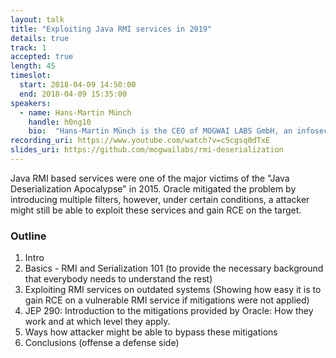 ```yaml
---
layout: talk
title: "Exploiting Java RMI services in 2019"
details: true
track: 1
accepted: true
length: 45
timeslot:
  start: 2018-04-09 14:50:00
  end: 2018-04-09 15:35:00
speakers:
  - name: Hans-Martin Münch
    handle: h0ng10
    bio:  "Hans-Martin Münch is the CEO of MOGWAI LABS GmbH, an infosec boutique with a strong emphasis on offensive security, based in Neu-Ulm. He also teaches the elective course “penetration testing” at the university of applied sciences Ulm."
recording_uri: https://www.youtube.com/watch?v=c5cgsq0dTxE
slides_uri: https://github.com/mogwailabs/rmi-deserialization
---
```


Java RMI based services were one of the major victims of the "Java Deserialization Apocalypse" in 2015.
Oracle mitigated the problem by introducing multiple filters, however, under certain conditions, a attacker might still be able to exploit these services and gain RCE on the target.

### Outline
1. Intro
2. Basics - RMI and Serialization 101 (to provide the necessary background that everybody needs to understand the rest)
3. Exploiting RMI services on outdated systems (Showing how easy it is to gain RCE on a vulnerable RMI service if mitigations were not applied)
4. JEP 290: Introduction to the mitigations provided by Oracle: How they work and at which level they apply.
5. Ways how attacker might be able to bypass these mitigations 
6. Conclusions (offense a defense side)

